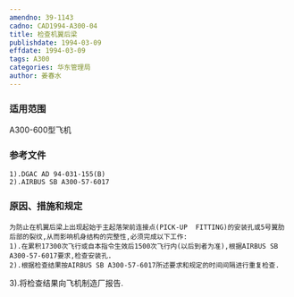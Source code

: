 ```yaml
---
amendno: 39-1143
cadno: CAD1994-A300-04
title: 检查机翼后梁
publishdate: 1994-03-09
effdate: 1994-03-09
tags: A300
categories: 华东管理局
author: 姜春水
---
```


### 适用范围 
A300-600型飞机

<!--more-->
### 参考文件
    1).DGAC AD 94-031-155(B) 
    2).AIRBUS SB A300-57-6017 

### 原因、措施和规定 
    为防止在机翼后梁上出现起始于主起落架前连接点(PICK-UP  FITTING)的安装孔或5号翼肋后部的裂纹,从而影响机身结构的完整性,必须完成以下工作: 
    1).在累积17300次飞行或自本指令生效后1500次飞行内(以后到者为准),根据AIRBUS SB A300-57-6017要求,检查安装孔. 
    2).根据检查结果按AIRBUS SB A300-57-6017所述要求和规定的时间间隔进行重复检查. 

3).将检查结果向飞机制造厂报告.
